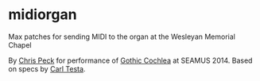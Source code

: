 midiorgan
=========

Max patches for sending MIDI to the organ at the Wesleyan Memorial Chapel

By [Chris Peck](http://intermittentmusic.com/) for performance of [Gothic Cochlea](http://soundcloud.com/chrispeck/gothic-cochlea-2014) at SEAMUS 2014. Based on specs by [Carl Testa](http://carltesta.net/).
